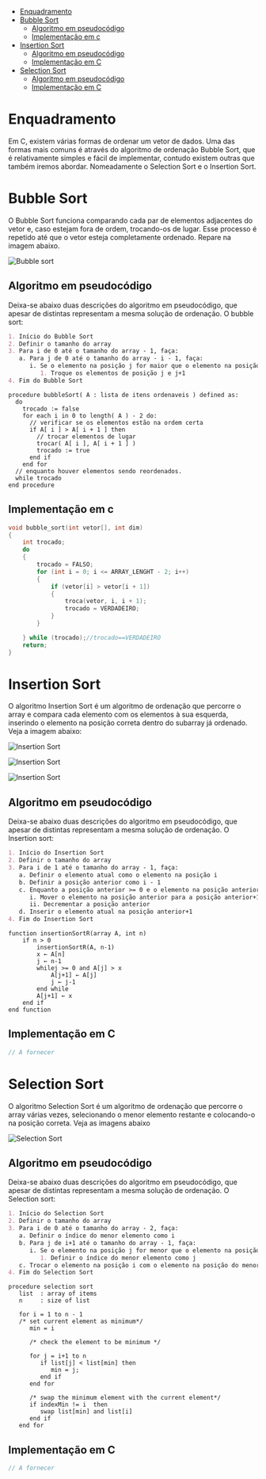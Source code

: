 - [Enquadramento](#enquadramento)
- [Bubble Sort](#bubble-sort)
  - [Algoritmo em pseudocódigo](#algoritmo-em-pseudocódigo)
  - [Implementação em c](#implementação-em-c)
- [Insertion Sort](#insertion-sort)
  - [Algoritmo em pseudocódigo](#algoritmo-em-pseudocódigo-1)
  - [Implementação em C](#implementação-em-c-1)
- [Selection Sort](#selection-sort)
  - [Algoritmo em pseudocódigo](#algoritmo-em-pseudocódigo-2)
  - [Implementação em C](#implementação-em-c-2)


# Enquadramento

Em C, existem várias formas de ordenar um vetor de dados. Uma das formas mais comuns é através do algoritmo de ordenação Bubble Sort, que é relativamente simples e fácil de implementar, contudo existem outras que também iremos abordar. Nomeadamente o Selection Sort e o Insertion Sort.

# Bubble Sort

O Bubble Sort funciona comparando cada par de elementos adjacentes do vetor e, caso estejam fora de ordem, trocando-os de lugar. Esse processo é repetido até que o vetor esteja completamente ordenado. Repare na imagem abaixo.

![Bubble sort](img/sort_bs.gif)

## Algoritmo em pseudocódigo

Deixa-se abaixo duas descrições do algoritmo em pseudocódigo, que apesar de distintas representam a mesma solução de ordenação. O bubble sort:

```markdown
1. Início do Bubble Sort
2. Definir o tamanho do array
3. Para i de 0 até o tamanho do array - 1, faça:
   a. Para j de 0 até o tamanho do array - i - 1, faça:
      i. Se o elemento na posição j for maior que o elemento na posição j+1, então:
         1. Troque os elementos de posição j e j+1
4. Fim do Bubble Sort
```

```text
procedure bubbleSort( A : lista de itens ordenaveis ) defined as:
  do
    trocado := false
    for each i in 0 to length( A ) - 2 do:
      // verificar se os elementos estão na ordem certa
      if A[ i ] > A[ i + 1 ] then
        // trocar elementos de lugar
        trocar( A[ i ], A[ i + 1 ] )
        trocado := true
      end if
    end for
  // enquanto houver elementos sendo reordenados.
  while trocado
end procedure
```

## Implementação em c

```c
void bubble_sort(int vetor[], int dim)
{
    int trocado;
    do
    {
        trocado = FALSO;
        for (int i = 0; i <= ARRAY_LENGHT - 2; i++)
        {
            if (vetor[i] > vetor[i + 1])
            {
                troca(vetor, i, i + 1);
                trocado = VERDADEIRO;
            }
        }

    } while (trocado);//trocado==VERDADEIRO
    return;
}
```

# Insertion Sort

O algoritmo Insertion Sort é um algoritmo de ordenação que percorre o array e compara cada elemento com os elementos à sua esquerda, inserindo o elemento na posição correta dentro do subarray já ordenado. Veja a imagem abaixo:

![Insertion Sort](img/sort_is.gif)

![Insertion Sort](img/sort_is_2.png)

![Insertion Sort](img/sort_is_3.png)

## Algoritmo em pseudocódigo

Deixa-se abaixo duas descrições do algoritmo em pseudocódigo, que apesar de distintas representam a mesma solução de ordenação. O Insertion sort:

```markdown
1. Início do Insertion Sort
2. Definir o tamanho do array
3. Para i de 1 até o tamanho do array - 1, faça:
   a. Definir o elemento atual como o elemento na posição i
   b. Definir a posição anterior como i - 1
   c. Enquanto a posição anterior >= 0 e o elemento na posição anterior for maior que o elemento atual, faça:
      i. Mover o elemento na posição anterior para a posição anterior+1
      ii. Decrementar a posição anterior
   d. Inserir o elemento atual na posição anterior+1
4. Fim do Insertion Sort
```

```text
function insertionSortR(array A, int n)
    if n > 0
        insertionSortR(A, n-1)
        x ← A[n]
        j ← n-1
        whilej >= 0 and A[j] > x
            A[j+1] ← A[j]
            j ← j-1
        end while
        A[j+1] ← x
    end if
end function
```

## Implementação em C

```c
// A fornecer
```

# Selection Sort

O algoritmo Selection Sort é um algoritmo de ordenação que percorre o array várias vezes, selecionando o menor elemento restante e colocando-o na posição correta. Veja as imagens abaixo

![Selection Sort](img/sort_ss.gif)


## Algoritmo em pseudocódigo

Deixa-se abaixo duas descrições do algoritmo em pseudocódigo, que apesar de distintas representam a mesma solução de ordenação. O Selection sort:

```markdown
1. Início do Selection Sort
2. Definir o tamanho do array
3. Para i de 0 até o tamanho do array - 2, faça:
   a. Definir o índice do menor elemento como i
   b. Para j de i+1 até o tamanho do array - 1, faça:
      i. Se o elemento na posição j for menor que o elemento na posição do menor elemento, então:
         1. Definir o índice do menor elemento como j
   c. Trocar o elemento na posição i com o elemento na posição do menor elemento
4. Fim do Selection Sort
```

```text
procedure selection sort 
   list  : array of items
   n     : size of list

   for i = 1 to n - 1
   /* set current element as minimum*/
      min = i    
  
      /* check the element to be minimum */

      for j = i+1 to n 
         if list[j] < list[min] then
            min = j;
         end if
      end for

      /* swap the minimum element with the current element*/
      if indexMin != i  then
         swap list[min] and list[i]
      end if
   end for
```

## Implementação em C

```c
// A fornecer
```